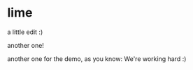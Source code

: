 # lime

a little edit :)

another one!

another one for the demo, as you know: We're working hard :)
